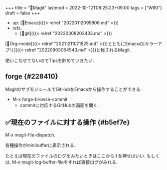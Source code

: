 +++
title = "📝Magit"
lastmod = 2022-10-12T08:25:23+09:00
tags = ["WIKI"]
draft = false
+++

-   up: [📁Emacs]({{< relref "20220112095806.md" >}})
-   refs.
    -   [📝git]({{< relref "20220308203433.md" >}})

[📝Org-mode]({{< relref "20211211071525.md" >}})とともにEmacsの[キラーアプリ]({{< relref "20220903064543.md" >}})と称されるMagit.

使いこなせてないのでTipsを貯めていきたい.


## forge {#228410}

MagitのサブモジュールでGitHubをEmacsから操作することができる.

-   M-x forge-browse-commit
    -   commitに対応するGitHubの画面を開く.


## ✅現在のファイルに対する操作 {#b5ef7e}

M-x magit-file-dispatch.

各種操作がminibufferに表示される.

たとえば現在のファイルのログをみたいときはここから **l** を押せばいい. もしくは, M-x magit-log-buffer-fileをすれば直接ログがみれる.
